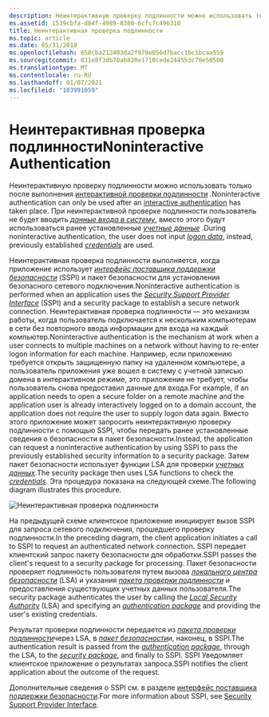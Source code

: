 ```yaml
---
description: Неинтерактивную проверку подлинности можно использовать только после выполнения интерактивной проверки подлинности. При неинтерактивной проверке подлинности пользователь не будет вводить данные входа в систему, вместо этого будут использоваться ранее установленные учетные данные.
ms.assetid: 1539cbfa-d84f-4989-8380-6cfc7c496310
title: Неинтерактивная проверка подлинности
ms.topic: article
ms.date: 05/31/2018
ms.openlocfilehash: 658cba212403da2f970e056d7bacc1bc1bcaa559
ms.sourcegitcommit: 831e8f3db78ab820e1710cede244553c70e50500
ms.translationtype: MT
ms.contentlocale: ru-RU
ms.lasthandoff: 01/07/2021
ms.locfileid: "103991059"
---
```

# <a name="noninteractive-authentication"></a><span data-ttu-id="c314e-104">Неинтерактивная проверка подлинности</span><span class="sxs-lookup"><span data-stu-id="c314e-104">Noninteractive Authentication</span></span>

<span data-ttu-id="c314e-105">Неинтерактивную проверку подлинности можно использовать только после выполнения [интерактивной проверки подлинности](interactive-authentication.md) .</span><span class="sxs-lookup"><span data-stu-id="c314e-105">Noninteractive authentication can only be used after an [interactive authentication](interactive-authentication.md) has taken place.</span></span> <span data-ttu-id="c314e-106">При неинтерактивной проверке подлинности пользователь не будет вводить [*данные входа в систему*](../secgloss/l-gly.md), вместо этого будут использоваться ранее установленные [*учетные данные*](../secgloss/c-gly.md) .</span><span class="sxs-lookup"><span data-stu-id="c314e-106">During noninteractive authentication, the user does not input [*logon data*](../secgloss/l-gly.md), instead, previously established [*credentials*](../secgloss/c-gly.md) are used.</span></span>

<span data-ttu-id="c314e-107">Неинтерактивная проверка подлинности выполняется, когда приложение использует [*интерфейс поставщика поддержки безопасности*](../secgloss/s-gly.md) (SSPI) и пакет безопасности для установления безопасного сетевого подключения.</span><span class="sxs-lookup"><span data-stu-id="c314e-107">Noninteractive authentication is performed when an application uses the [*Security Support Provider Interface*](../secgloss/s-gly.md) (SSPI) and a security package to establish a secure network connection.</span></span> <span data-ttu-id="c314e-108">Неинтерактивная проверка подлинности — это механизм работы, когда пользователь подключается к нескольким компьютерам в сети без повторного ввода информации для входа на каждый компьютер.</span><span class="sxs-lookup"><span data-stu-id="c314e-108">Noninteractive authentication is the mechanism at work when a user connects to multiple machines on a network without having to re-enter logon information for each machine.</span></span> <span data-ttu-id="c314e-109">Например, если приложению требуется открыть защищенную папку на удаленном компьютере, а пользователь приложения уже вошел в систему с учетной записью домена в интерактивном режиме, это приложение не требует, чтобы пользователь снова предоставил данные для входа.</span><span class="sxs-lookup"><span data-stu-id="c314e-109">For example, if an application needs to open a secure folder on a remote machine and the application user is already interactively logged on to a domain account, the application does not require the user to supply logon data again.</span></span> <span data-ttu-id="c314e-110">Вместо этого приложение может запросить неинтерактивную проверку подлинности с помощью SSPI, чтобы передать ранее установленные сведения о безопасности в пакет безопасности.</span><span class="sxs-lookup"><span data-stu-id="c314e-110">Instead, the application can request a noninteractive authentication by using SSPI to pass the previously established security information to a security package.</span></span> <span data-ttu-id="c314e-111">Затем пакет безопасности использует функции LSA для проверки [*учетных данных*](../secgloss/c-gly.md).</span><span class="sxs-lookup"><span data-stu-id="c314e-111">The security package then uses LSA functions to check the [*credentials*](../secgloss/c-gly.md).</span></span> <span data-ttu-id="c314e-112">Эта процедура показана на следующей схеме.</span><span class="sxs-lookup"><span data-stu-id="c314e-112">The following diagram illustrates this procedure.</span></span>

![Неинтерактивная проверка подлинности](images/lsasspi2.png)

<span data-ttu-id="c314e-114">На предыдущей схеме клиентское приложение инициирует вызов SSPI для запроса сетевого подключения, прошедшего проверку подлинности.</span><span class="sxs-lookup"><span data-stu-id="c314e-114">In the preceding diagram, the client application initiates a call to SSPI to request an authenticated network connection.</span></span> <span data-ttu-id="c314e-115">SSPI передает клиентский запрос пакету безопасности для обработки.</span><span class="sxs-lookup"><span data-stu-id="c314e-115">SSPI passes the client's request to a security package for processing.</span></span> <span data-ttu-id="c314e-116">Пакет безопасности проверяет подлинность пользователя путем вызова [*локального центра безопасности*](../secgloss/l-gly.md) (LSA) и указания [*пакета проверки подлинности*](../secgloss/a-gly.md) и предоставления существующих учетных данных пользователя.</span><span class="sxs-lookup"><span data-stu-id="c314e-116">The security package authenticates the user by calling the [*Local Security Authority*](../secgloss/l-gly.md) (LSA) and specifying an [*authentication package*](../secgloss/a-gly.md) and providing the user's existing credentials.</span></span>

<span data-ttu-id="c314e-117">Результат проверки подлинности передается из [*пакета проверки подлинности*](../secgloss/a-gly.md)через LSA, в [*пакет безопасности*](../secgloss/s-gly.md)и, наконец, в SSPI.</span><span class="sxs-lookup"><span data-stu-id="c314e-117">The authentication result is passed from the [*authentication package*](../secgloss/a-gly.md), through the LSA, to the [*security package*](../secgloss/s-gly.md), and finally to SSPI.</span></span> <span data-ttu-id="c314e-118">SSPI Уведомляет клиентское приложение о результатах запроса.</span><span class="sxs-lookup"><span data-stu-id="c314e-118">SSPI notifies the client application about the outcome of the request.</span></span>

<span data-ttu-id="c314e-119">Дополнительные сведения о SSPI см. в разделе [интерфейс поставщика поддержки безопасности](sspi.md).</span><span class="sxs-lookup"><span data-stu-id="c314e-119">For more information about SSPI, see [Security Support Provider Interface](sspi.md).</span></span>

 

 
